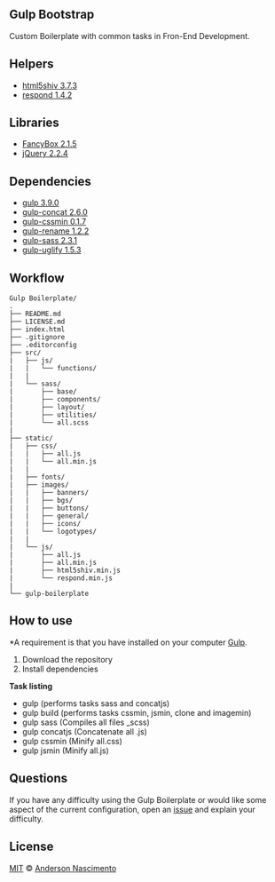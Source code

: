 ## Gulp Bootstrap
Custom Boilerplate with common tasks in Fron-End Development.

## Helpers
* [html5shiv 3.7.3](https://github.com/aFarkas/html5shiv) 
* [respond 1.4.2](https://github.com/scottjehl/Respond)

## Libraries 
* [FancyBox 2.1.5](http://fancyapps.com/fancybox/) 
* [jQuery 2.2.4](https://code.jquery.com/)

## Dependencies
* [gulp 3.9.0](http://gulpjs.com) 
* [gulp-concat 2.6.0](https://www.npmjs.com/package/gulp-concat)
* [gulp-cssmin 0.1.7](https://www.npmjs.com/package/gulp-cssmin)
* [gulp-rename 1.2.2](https://www.npmjs.com/package/gulp-rename)
* [gulp-sass 2.3.1](https://www.npmjs.com/package/gulp-sass)
* [gulp-uglify 1.5.3](https://www.npmjs.com/package/gulp-uglify)

## Workflow
```
Gulp Boilerplate/
.
├── README.md
├── LICENSE.md
├── index.html
├── .gitignore
├── .editorconfig
├── src/
|   ├── js/
|   |   └── functions/
|   |
|   └── sass/
|      	├── base/
|      	├── components/
|      	├── layout/
|      	├── utilities/
|      	└── all.scss
|
├── static/
|   ├── css/
|   |   ├── all.js
|   |   └── all.min.js
|   |
|   ├── fonts/
|   ├── images/
|   |  	├── banners/
|   |  	├── bgs/
|   |  	├── buttons/
|   |  	├── general/
|   |  	├── icons/
|   |  	└── logotypes/
|   |
|   └── js/
|   	├── all.js
|   	├── all.min.js
|   	├── html5shiv.min.js
|   	└── respond.min.js
|
└── gulp-boilerplate
```

## How to use
*A requirement is that you have installed on your computer [Gulp](http://gulpjs.com/).

1. Download the repository
2. Install dependencies

**Task listing**
- gulp (performs tasks sass and concatjs)
- gulp build (performs tasks cssmin, jsmin, clone and imagemin)
- gulp sass (Compiles all files  _scss)
- gulp concatjs (Concatenate all .js)
- gulp cssmin (Minify all.css)
- gulp jsmin (Minify all.js)

## Questions
If you have any difficulty using the Gulp Boilerplate or would like some aspect of the current configuration, open an [issue](https://github.com/theandersonn/gulp-bootstrap/issues/new) and explain your difficulty.

## License
[MIT](https://github.com/theandersonn/gulp-bootstrap/blob/master/LICENSE.md) © [Anderson Nascimento](https://github.com/theandersonn)
